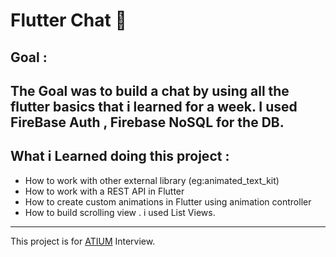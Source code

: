 # Flutter Chat 💬

## Goal : 

The Goal was to build a chat by using all the flutter basics that i learned for a week. I used FireBase Auth , Firebase NoSQL for the DB. 
--------------------------------------------

## What i Learned doing this project : 

- How to work with other external library (eg:animated_text_kit)
- How to work with a REST API in Flutter 
- How to create custom animations in Flutter using animation controller
- How to build scrolling view . i used List Views.

-----------------------------------------------

This project is for [ATIUM](https://www.atiumsports.com) Interview.